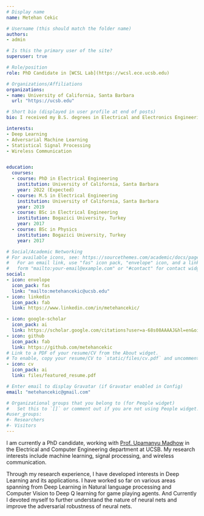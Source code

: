 ```yaml
---
# Display name
name: Metehan Cekic

# Username (this should match the folder name)
authors:
- admin

# Is this the primary user of the site?
superuser: true

# Role/position
role: PhD Candidate in [WCSL Lab](https://wcsl.ece.ucsb.edu) 

# Organizations/Affiliations
organizations:
- name: University of California, Santa Barbara
  url: "https://ucsb.edu"

# Short bio (displayed in user profile at end of posts)
bio: I received my B.S. degrees in Electrical and Electronics Engineering and Physics from Bogazici University, Istanbul, in 2017 and M.S degree in Electrical and Computer Engineering from University of California, Santa Barbara in 2019. I am currently a PhD student at UC Santa Barbara, working with Prof. Madhow in the WCSL lab.

interests:
- Deep Learning
- Adversarial Machine Learning
- Statistical Signal Processing
- Wireless Communication


education:
  courses:
  - course: PhD in Electrical Engineering
    institution: University of California, Santa Barbara
    year: 2022 (Expected)
  - course: M.S in Electrical Engineering
    institution: University of California, Santa Barbara
    year: 2019
  - course: BSc in Electrical Engineering
    institution: Bogazici University, Turkey
    year: 2017
  - course: BSc in Physics
    institution: Bogazici University, Turkey
    year: 2017

# Social/Academic Networking
# For available icons, see: https://sourcethemes.com/academic/docs/page-builder/#icons
#   For an email link, use "fas" icon pack, "envelope" icon, and a link in the
#   form "mailto:your-email@example.com" or "#contact" for contact widget.
social:
- icon: envelope
  icon_pack: fas
  link: "mailto:metehancekic@ucsb.edu"
- icon: linkedin
  icon_pack: fab
  link: https://www.linkedin.com/in/metehancekic/

- icon: google-scholar
  icon_pack: ai
  link: https://scholar.google.com/citations?user=a-68s08AAAAJ&hl=en&oi=ao
- icon: github
  icon_pack: fab
  link: https://github.com/metehancekic
# Link to a PDF of your resume/CV from the About widget.
# To enable, copy your resume/CV to `static/files/cv.pdf` and uncomment the lines below.
- icon: cv
  icon_pack: ai
  link: files/featured_resume.pdf

# Enter email to display Gravatar (if Gravatar enabled in Config)
email: "metehancekic@gmail.com"

# Organizational groups that you belong to (for People widget)
#   Set this to `[]` or comment out if you are not using People widget.
#user_groups:
#- Researchers
#- Visitors
---
```

I am currently a PhD candidate, working with [Prof. Upamanyu Madhow](https://wcsl.ece.ucsb.edu/people/upamanyu-madhow) in the Electrical and Computer Engineering department at UCSB. My research interests include machine learning, signal processing, and wireless communication. 

Through my research experience, I have developed interests in Deep Learning and its applications. I have worked so far on various areas spanning from  Deep Learning in Natural language processing and Computer Vision to Deep Q learning for game playing agents. And Currently I devoted myself to further understand the nature of neural nets and improve the adversarial robustness of neural nets.


